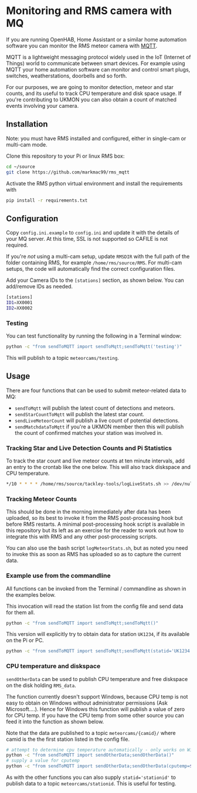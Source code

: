 # Monitoring and RMS camera with MQ 

If you are running OpenHAB, Home Assistant or a similar home automation software you can monitor the RMS meteor camera with [MQTT](https://mqtt.org/).  

MQTT is a lightweight messaging protocol widely used in the IoT (Internet of Things) world to communicate between smart devices. For example using MQTT your home automation software can monitor and control smart plugs, switches, weatherstations, doorbells and so forth.

For our purposes, we are going to monitor detection, meteor and star counts, and its useful to track CPU temperature and disk space usage. If you're contributing to UKMON you can also obtain a count of matched events involving your camera. 

## Installation
Note: you must have RMS installed and configured, either in single-cam or multi-cam mode. 

Clone this repository to your Pi or linux RMS box:
``` bash
cd ~/source
git clone https://github.com/markmac99/rms_mqtt
```
Activate the RMS python virtual environment and install the requirements with 
``` bash
pip install -r requirements.txt
```

## Configuration
Copy `config.ini.example` to `config.ini` and update it with the details of your MQ server. At this time, SSL is not supported so CAFILE is not required. 

If you're *not* using a multi-cam setup, update `RMSDIR` with the full path of the folder containing RMS, for example `/home/rms/source/RMS`. For multi-cam setups, the code will automatically find the correct configuration files. 

Add your Camera IDs to the `[stations]` section, as shown below. You can add/remove IDs as needed. 
``` bash
[stations]
ID1=XX0001
ID2=XX0002
```

### Testing
You can test functionality by running the following in a Terminal window:
``` bash
python -c "from sendToMQTT import sendToMqtt;sendToMqtt('testing')"
```
This will publish to a topic `meteorcams/testing`. 

## Usage

There are four functions that can be used to submit meteor-related data to MQ:

* `sendToMqtt` will publish the latest count of detections and meteors. 
* `sendStarCountToMqtt` will publish the latest star count. 
* `sendLiveMeteorCount` will publish a live count of potential detections.  
* `sendMatchdataToMqtt` if you're a UKMON member then this will publish the count of confirmed matches your station was involved in. 

### Tracking Star and Live Detection Counts and Pi Statistics
To track the star count and live meteor counts at ten minute intervals, add an entry to the crontab like the one below. This will also track diskspace and CPU temperature. 

```bash
*/10 * * * * /home/rms/source/tackley-tools/logLiveStats.sh >> /dev/null 2>&1
```

### Tracking Meteor Counts
This should be done in the morning immediately after data has been uploaded, so its best to invoke it from the RMS post-processing hook but before RMS restarts. A minimal post-processing hook script is available in this repository but its left as an exercise for the reader to work out how to integrate this with RMS and any other post-processing scripts. 

You can also use the bash script `logMeteorStats.sh`, but as noted you need to invoke this as soon as RMS has uploaded so as to capture the current data. 

### Example use from the commandline
All functions can be invoked from the Terminal / commandline as shown in the examples below. 

This invocation will read the station list from the config file and send data for them all.
``` bash
python -c "from sendToMQTT import sendToMqtt;sendToMqtt()"
```
This version will explicitly try to obtain data for station `UK1234`, if its available on the Pi or PC. 
``` bash
python -c "from sendToMQTT import sendToMqtt;sendToMqtt(statid='UK1234')"
```

### CPU temperature and diskspace
`sendOtherData` can be used to publish CPU temperature and free diskspace on the disk holding `RMS_data`. 

The function currently doesn't support Windows, because CPU temp is not easy to obtain on Windows without 
administrator permissions (Ask Microsoft....). Hence for Windows this function will publish a value of zero for CPU temp. If you have the CPU temp from some other source you can feed it into the function as shown below.

Note that the data are published to a topic `meteorcams/{camid}/` where camid is the the first station listed in the config file. 

``` bash
# attempt to determine cpu temperature automatically - only works on Windows
python -c "from sendToMQTT import sendOtherData;sendOtherData()"
# supply a value for cputemp
python -c "from sendToMQTT import sendOtherData;sendOtherData(cputemp=$cputemp)"
```

As with the other functions you can also supply `statid='stationid'` to publish data to a topic `meteorcams/stationid`. This is useful for testing. 